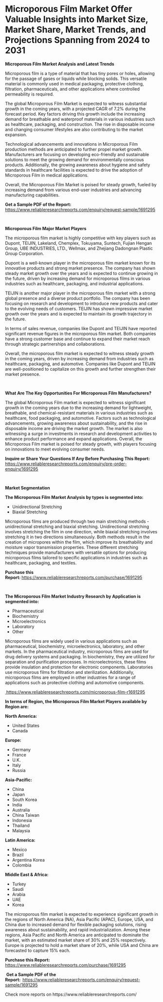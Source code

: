 <p><h1>Microporous Film Market Offer Valuable Insights into Market Size, Market Share, Market Trends, and Projections Spanning from 2024 to 2031</h1></p><p><strong>Microporous Film Market Analysis and Latest Trends</strong></p>
<p><p>Microporous film is a type of material that has tiny pores or holes, allowing for the passage of gases or liquids while blocking solids. This versatile material is commonly used in medical packaging, protective clothing, filtration, pharmaceuticals, and other applications where controlled permeability is required.</p><p>The global Microporous Film Market is expected to witness substantial growth in the coming years, with a projected CAGR of 7.2% during the forecast period. Key factors driving this growth include the increasing demand for breathable and waterproof materials in various industries such as healthcare, packaging, and construction. The rise in disposable income and changing consumer lifestyles are also contributing to the market expansion.</p><p>Technological advancements and innovations in Microporous Film production methods are anticipated to further propel market growth. Manufacturers are focusing on developing eco-friendly and sustainable solutions to meet the growing demand for environmentally conscious products. Additionally, the growing awareness about hygiene and safety standards in healthcare facilities is expected to drive the adoption of Microporous Film in medical applications.</p><p>Overall, the Microporous Film Market is poised for steady growth, fueled by increasing demand from various end-user industries and advancing manufacturing capabilities.</p></p>
<p><strong>Get a Sample PDF of the Report:&nbsp;</strong> <a href="https://www.reliableresearchreports.com/enquiry/request-sample/1691295">https://www.reliableresearchreports.com/enquiry/request-sample/1691295</a></p>
<p>&nbsp;</p>
<p><strong>Microporous Film Major Market Players</strong></p>
<p><p>The microporous film market is highly competitive with key players such as Dupont, TEIJIN, Lakeland, Chemplex, Tokuyama, Suntech, Fujian Hengan Group, UBE INDUSTRIES, LTD., Wellmax, and Zhejiang Dadongnan Plastic Group Corporation. </p><p>Dupont is a well-known player in the microporous film market known for its innovative products and strong market presence. The company has shown steady market growth over the years and is expected to continue growing in the future, driven by increasing demand for microporous films in various industries such as healthcare, packaging, and industrial applications.</p><p>TEIJIN is another major player in the microporous film market with a strong global presence and a diverse product portfolio. The company has been focusing on research and development to introduce new products and cater to the evolving needs of customers. TEIJIN has shown impressive market growth over the years and is expected to maintain its growth trajectory in the future.</p><p>In terms of sales revenue, companies like Dupont and TEIJIN have reported significant revenue figures in the microporous film market. Both companies have a strong customer base and continue to expand their market reach through strategic partnerships and collaborations.</p><p>Overall, the microporous film market is expected to witness steady growth in the coming years, driven by increasing demand from industries such as healthcare, packaging, and automotive. Companies like Dupont and TEIJIN are well-positioned to capitalize on this growth and further strengthen their market presence.</p></p>
<p>&nbsp;</p>
<p><strong>What Are The Key Opportunities For Microporous Film Manufacturers?</strong></p>
<p><p>The global Microporous Film market is expected to witness significant growth in the coming years due to the increasing demand for lightweight, breathable, and chemical-resistant materials in various industries such as healthcare, food packaging, and automotive. Factors such as technological advancements, growing awareness about sustainability, and the rise in disposable income are driving the market growth. The market is also witnessing a surge in investments in research and development activities to enhance product performance and expand applications. Overall, the Microporous Film market is poised for steady growth, with players focusing on innovations to meet evolving consumer needs.</p></p>
<p><strong>Inquire or Share Your Questions If Any Before Purchasing This Report:</strong> <a href="https://www.reliableresearchreports.com/enquiry/pre-order-enquiry/1691295">https://www.reliableresearchreports.com/enquiry/pre-order-enquiry/1691295</a></p>
<p>&nbsp;</p>
<p><strong>Market Segmentation</strong></p>
<p><strong>The Microporous Film Market Analysis by types is segmented into:</strong></p>
<p><ul><li>Unidirectional Stretching</li><li>Biaxial Stretching</li></ul></p>
<p><p>Microporous films are produced through two main stretching methods - unidirectional stretching and biaxial stretching. Unidirectional stretching involves stretching the film in one direction, while biaxial stretching involves stretching it in two directions simultaneously. Both methods result in the creation of micropores within the film, which improve its breathability and moisture vapor transmission properties. These different stretching techniques provide manufacturers with versatile options for producing microporous films tailored to specific applications in industries such as healthcare, packaging, and textiles.</p></p>
<p><strong>Purchase this Report:&nbsp;</strong><a href="https://www.reliableresearchreports.com/purchase/1691295">https://www.reliableresearchreports.com/purchase/1691295</a></p>
<p>&nbsp;</p>
<p><strong>The Microporous Film Market Industry Research by Application is segmented into:</strong></p>
<p><ul><li>Pharmaceutical</li><li>Biochemistry</li><li>Microelectronics</li><li>Laboratory</li><li>Other</li></ul></p>
<p><p>Microporous films are widely used in various applications such as pharmaceutical, biochemistry, microelectronics, laboratory, and other markets. In the pharmaceutical industry, microporous films are used for drug delivery systems and packaging. In biochemistry, they are utilized for separation and purification processes. In microelectronics, these films provide insulation and protection for electronic components. Laboratories use microporous films for filtration and sterilization. Additionally, microporous films are employed in other industries for a range of applications such as protective clothing and automotive components.</p></p>
<p><a href="https://www.reliableresearchreports.com/microporous-film-r1691295">&nbsp;https://www.reliableresearchreports.com/microporous-film-r1691295</a></p>
<p><strong>In terms of Region, the Microporous Film Market Players available by Region are:</strong></p>
<p>
    <p> <strong> North America: </strong>
        <ul>
            <li>United States</li>
            <li>Canada</li>
        </ul>
        </p> 
    <p> <strong> Europe: </strong>
        <ul>
            <li>Germany</li>
            <li>France</li>
            <li>U.K.</li>
            <li>Italy</li>
            <li>Russia</li>
        </ul>
        </p> 
    <p> <strong> Asia-Pacific: </strong>
        <ul>
            <li>China</li>
            <li>Japan</li>
            <li>South Korea</li>
            <li>India</li>
            <li>Australia</li>
            <li>China Taiwan</li>
            <li>Indonesia</li>
            <li>Thailand</li>
            <li>Malaysia</li>
        </ul>
        </p> 
    <p> <strong> Latin America: </strong>
        <ul>
            <li>Mexico</li>
            <li>Brazil</li>
            <li>Argentina Korea</li>
            <li>Colombia</li>
        </ul>
        </p> 
    <p> <strong> Middle East & Africa: </strong>
        <ul>
            <li>Turkey</li>
            <li>Saudi</li>
            <li>Arabia</li>
            <li>UAE</li>
            <li>Korea</li>
        </ul>
    </p>
    </p>
<p><p>The microporous film market is expected to experience significant growth in the regions of North America (NA), Asia Pacific (APAC), Europe, USA, and China due to increased demand for flexible packaging solutions, rising awareness about sustainability, and rapid industrialization. Among these regions, Asia Pacific and North America are anticipated to dominate the market, with an estimated market share of 30% and 25% respectively. Europe is projected to hold a market share of 20%, while USA and China are forecasted to capture 15% each.</p></p>
<p><strong>Purchase this Report: </strong><a href="https://www.reliableresearchreports.com/purchase/1691295">https://www.reliableresearchreports.com/purchase/1691295</a></p>
<p>&nbsp;<strong>Get a Sample PDF of the Report:&nbsp;&nbsp;</strong><a href="https://www.reliableresearchreports.com/enquiry/request-sample/1691295">https://www.reliableresearchreports.com/enquiry/request-sample/1691295</a></p>
<p><strong></strong></p>
<p>Check more reports on https://www.reliableresearchreports.com/</p>